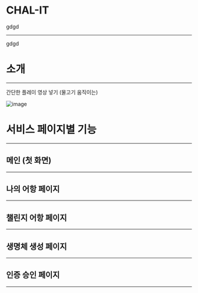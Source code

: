 # CHAL-IT

gdgd
***
gdgd

# 소개
<hr/>

간단한 플레이 영상 넣기 (물고기 움직이는)

![image](https://user-images.githubusercontent.com/88331311/146481532-054cafbb-6062-4b3a-93ae-bbf472865f22.png)

# 서비스 페이지별 기능
<hr/>

## 메인  (첫 화면)
<hr/>

## 나의 어항 페이지
<hr/>

## 챌린지 어항 페이지
<hr/>

## 생명체 생성 페이지
<hr/>

## 인증 승인 페이지
<hr/>
